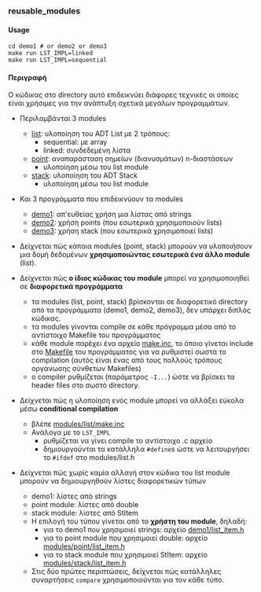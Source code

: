 
### reusable_modules

#### Usage

```
cd demo1 # or demo2 or demo3
make run LST_IMPL=linked
make run LST_IMPL=sequential
```

#### Περιγραφή

Ο κώδικας στο directory αυτό επιδεικνύει διάφορες τεχνικές οι οποίες
είναι χρήσιμες για την ανάπτυξη σχετικά μεγάλων προγραμμάτων.

- Περιλαμβάνται 3 modules
  - [list](modules/list): υλοποίηση του ADT List με 2 τρόπους:
    - sequential: με array
    - linked: συνδεδεμένη λίστα
  - [point](modules/point): αναπαράσταση σημείων (διανυσμάτων) n-διαστάσεων
    - υλοποίηση μέσω του list module
  - [stack](modules/stack): υλοποίηση του ADT Stack
    - υλοποίηση μέσω του list module

- Και 3 προγράμματα που επιδεικνύουν τα modules
  - [demo1](demo1): απ'ευθείας χρήση μια λίστας από strings
  - [demo2](demo2): χρήση points (που εσωτερικά χρησιμοποιούν lists)
  - [demo3](demo3): χρήση stack (που εσωτερικά χρησιμοποιεί lists)

- Δείχνεται πώς κάποια modules (point, stack) μπορούν να υλοποιήσουν μια δομή
δεδομένων __χρησιμοποιώντας εσωτερικά ένα άλλο module__ (list).

- Δείχνεται πώς __ο ίδιος κώδικας του module__ μπορεί να χρησιμοποιηθεί σε __διαφορετικά
προγράμματα__
  - τα modules (list, point, stack) βρίσκονται σε διαφορετικό directory από τα 
  προγράμματα (demo1, demo2, demo3), δεν υπάρχει διπλός κώδικας.
  - τα modules γίνονται compile σε κάθε πρόγραμμα μέσα από το αντίστοιχο Makefile
  του προγράμματος
  - κάθε module παρέχει ένα αρχείο [make.inc](modules/list/make.inc), το όποιο γίνεται include στο [Makefile](demo1/Makefile) του προγράμματος για να ρυθμιστεί σωστά το compilation
  (αυτός είναι ένας από τους πολλούς τρόπους οργάνωσης σύνθετων Makefiles)
  - ο compiler ρυθμίζεται (παράμετρος ```-I...```) ώστε να βρίσκει
  τα header files στο σωστό directory.
  
- Δείχνεται πώς η υλοποίηση ενός module μπορεί να αλλάξει εύκολα μέσω __conditional compilation__
  - βλέπε [modules/list/make.inc](modules/list/make.inc)
  - Ανάλογα με το ```LST_IMPL```
    - ρυθμίζεται να γίνει compile το αντίστοιχο .c αρχείο
    - δημιουργούνται τα κατάλληλα ```#define```s ώστε να λειτουργήσει
      το ```#ifdef``` στο modules/list.h

- Δείχνεται πώς χωρίς καμία αλλαγή στον κώδικα του list module μπορούν
να δημιουργηθούν λίστες διαφορετικών τύπων
  - demo1: λίστες από strings
  - point module: λίστες από double
  - stack module: λίστες από StItem
  - Η επιλογή του τύπου γίνεται από το __χρήστη του module__, δηλαδή:
    - για το demo1 που χρησιμοιεί strings: αρχείο [demo1/list_item.h](demo1/list_item.h)
    - για το point module που χρησιμοιεί double: αρχείο [modules/point/list_item.h](modules/point/list_item.h)
    - για το stack module που χρησιμοιεί StItem: αρχείο [modules/stack/list_item.h](modules/stack/list_item.h)
  - Στις δύο πρώτες περιπτώσεις, δείχνεται πώς κατάλληλες συναρτήσεις ```compare``` χρησιμοποιούνται για τον κάθε τύπο.


